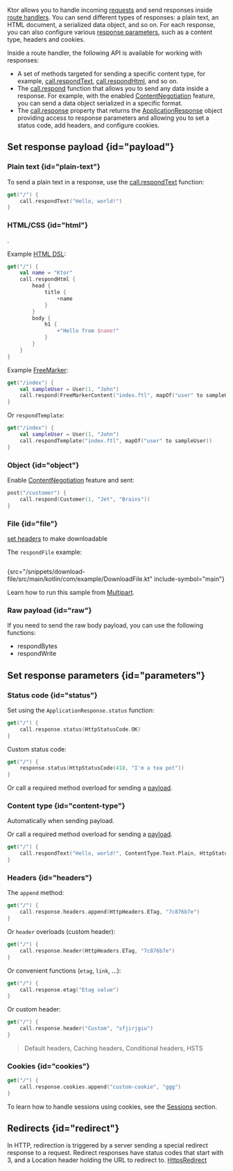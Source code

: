 [//]: # (title: Responses)

Ktor allows you to handle incoming [requests](requests.md) and send responses inside [route handlers](Routing_in_Ktor.md#define_route). You can send different types of responses: a plain text, an HTML document, a serialized data object, and so on. For each response, you can also configure various [response parameters](#parameters), such as a content type, headers and cookies.

Inside a route handler, the following API is available for working with responses:
* A set of methods targeted for sending a specific content type, for example, [call.respondText](https://api.ktor.io/%ktor_version%/io.ktor.response/respond-text.html), [call.respondHtml](https://api.ktor.io/%ktor_version%/io.ktor.html/respond-html.html), and so on.
* The [call.respond](https://api.ktor.io/%ktor_version%/io.ktor.response/respond.html) function that allows you to send any data inside a response. For example, with the enabled [ContentNegotiation](serialization.md) feature, you can send a data object serialized in a specific format.
* The [call.response](https://api.ktor.io/%ktor_version%/io.ktor.application/-application-call/response.html) property that returns the [ApplicationResponse](https://api.ktor.io/%ktor_version%/io.ktor.response/-application-response/index.html) object providing access to response parameters and allowing you to set a status code, add headers, and configure cookies.


## Set response payload {id="payload"}
### Plain text {id="plain-text"}
To send a plain text in a response, use the [call.respondText](https://api.ktor.io/%ktor_version%/io.ktor.response/respond-text.html) function:
```kotlin
get("/") {
    call.respondText("Hello, world!")
}
```

### HTML/CSS {id="html"}
[](Working_with_views.md).

Example [HTML DSL](html_dsl.md):
```kotlin
get("/") {
    val name = "Ktor"
    call.respondHtml {
        head {
            title {
                +name
            }
        }
        body {
            h1 {
                +"Hello from $name!"
            }
        }
    }
}
```
Example [FreeMarker](freemarker.md):
```kotlin
get("/index") {
    val sampleUser = User(1, "John")
    call.respond(FreeMarkerContent("index.ftl", mapOf("user" to sampleUser)))
}
```
Or `respondTemplate`:
```kotlin
get("/index") {
    val sampleUser = User(1, "John")
    call.respondTemplate("index.ftl", mapOf("user" to sampleUser))
}
```


### Object {id="object"}
Enable [ContentNegotiation](serialization.md) feature and sent:
```kotlin
post("/customer") {
    call.respond(Customer(1, "Jet", "Brains"))
}
```


### File {id="file"}
[set headers](#headers) to make downloadable

The `respondFile` example:
```kotlin
```
{src="/snippets/download-file/src/main/kotlin/com/example/DownloadFile.kt" include-symbol="main"}

Learn how to run this sample from [Multipart](https://github.com/ktorio/ktor-documentation/tree/master/codeSnippets/snippets/download-file).

### Raw payload {id="raw"}
If you need to send the raw body payload, you can use the following functions:
* respondBytes
* respondWrite


## Set response parameters {id="parameters"}
### Status code {id="status"}
Set using the `ApplicationResponse.status` function:
```kotlin
get("/") {
    call.response.status(HttpStatusCode.OK)
}
```
Custom status code:
```kotlin
get("/") {
    response.status(HttpStatusCode(418, "I'm a tea pot"))
}
```

Or call a required method overload for sending a [payload](#payload).

### Content type {id="content-type"}
Automatically when sending payload.

Or call a required method overload for sending a [payload](#payload).
```kotlin
get("/") {
    call.respondText("Hello, world!", ContentType.Text.Plain, HttpStatusCode.OK)
}
```

### Headers {id="headers"}
The `append` method:
```kotlin
get("/") {
    call.response.headers.append(HttpHeaders.ETag, "7c876b7e")
}
```
Or `header` overloads (custom header):
```kotlin
get("/") {
    call.response.header(HttpHeaders.ETag, "7c876b7e")
}
```
Or convenient functions (`etag`, `link`, ...):
```kotlin
get("/") {
    call.response.etag("Etag value")
}
```
Or custom header:
```kotlin
get("/") {
    call.response.header("Custom", "sfjirjgiu")
}
```

> Default headers, Caching headers, Conditional headers, HSTS

### Cookies {id="cookies"}
```kotlin
get("/") {
    call.response.cookies.append("custom-cookie", "ggg")
}
```
To learn how to handle sessions using cookies, see the [Sessions](sessions.md) section.


## Redirects {id="redirect"}
In HTTP, redirection is triggered by a server sending a special redirect response to a request. Redirect responses have status codes that start with 3, and a Location header holding the URL to redirect to.
[HttpsRedirect](https-redirect.md)
